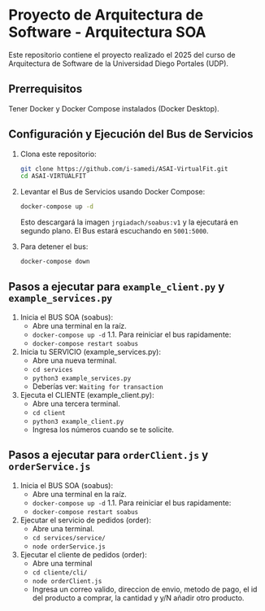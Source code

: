 # Proyecto de Arquitectura de Software - Arquitectura SOA
Este repositorio contiene el proyecto realizado el 2025 del curso de Arquitectura de Software de la Universidad Diego Portales (UDP).

## Prerrequisitos
Tener Docker y Docker Compose instalados (Docker Desktop).

## Configuración y Ejecución del Bus de Servicios
1. Clona este repositorio:
    ```bash
    git clone https://github.com/i-samedi/ASAI-VirtualFit.git
    cd ASAI-VIRTUALFIT
    ```
2. Levantar el Bus de Servicios usando Docker Compose:
    ```bash
    docker-compose up -d
    ```
    Esto descargará la imagen `jrgiadach/soabus:v1` y la ejecutará en segundo plano.
    El Bus estará escuchando en `5001:5000`.

3. Para detener el bus:
    ```bash
    docker-compose down
    ```

## Pasos a ejecutar para `example_client.py` y `example_services.py`
1. Inicia el BUS SOA (soabus):
    * Abre una terminal en la raíz.
    * `docker-compose up -d`
    1.1. Para reiniciar el bus rapidamente:
    * `docker-compose restart soabus`
2. Inicia tu SERVICIO (example_services.py):
    * Abre una nueva terminal.
    * `cd services`
    * `python3 example_services.py`
    * Deberías ver: `Waiting for transaction`
3. Ejecuta el CLIENTE (example_client.py):
    * Abre una tercera terminal.
    * `cd client`
    * `python3 example_client.py`
    * Ingresa los números cuando se te solicite.

## Pasos a ejecutar para `orderClient.js` y `orderService.js`
1. Inicia el BUS SOA (soabus):
    * Abre una terminal en la raíz.
    * `docker-compose up -d`
    1.1. Para reiniciar el bus rapidamente:
    * `docker-compose restart soabus`
2. Ejecutar el servicio de pedidos (order):
    * Abre una terminal.
    * `cd services/service/`
    * `node orderService.js`
3. Ejecutar el cliente de pedidos (order):
    * Abre una terminal
    * `cd cliente/cli/`
    * `node orderClient.js`
    * Ingresa un correo valido, direccion de envio, metodo de pago, el id del producto a comprar, la cantidad y y/N añadir otro producto.